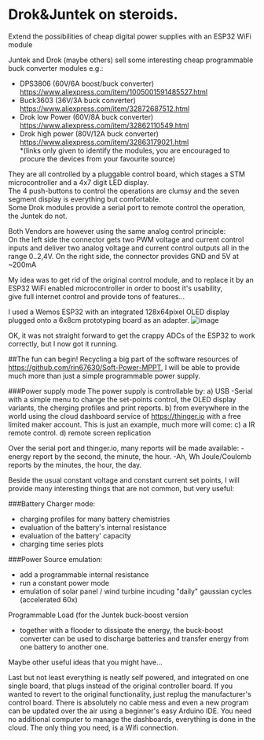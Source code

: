 # Drok&Juntek on steroids.
Extend the possibilities of cheap digital power supplies with an ESP32 WiFi module

Juntek and Drok (maybe others) sell some interesting cheap programmable buck converter modules e.g.:
- DPS3806         (60V/6A boost/buck converter) https://www.aliexpress.com/item/1005001591485527.html
- Buck3603        (36V/3A buck converter) https://www.aliexpress.com/item/32872687512.html
- Drok low Power  (60V/8A buck converter) https://www.aliexpress.com/item/32862110549.html
- Drok high power (80V/12A buck converter) https://www.aliexpress.com/item/32863179021.html  
*(links only given to identify the modules, you are encouraged to procure the devices from your favourite source)  

They are all controlled by a pluggable control board, which stages a STM microcontroller and a 4x7 digit LED display.  
The 4 push-buttons to control the operations are clumsy and the seven segment display is everything but comfortable.  
Some Drok modules provide a serial port to remote control the operation, the Juntek do not.  

Both Vendors are however using the same analog control principle:  
On the left side the connector gets two PWM voltage and current control inputs and deliver two analog voltage and current control outputs all in the range 0..2,4V.
On the right side, the connector provides GND and 5V at ~200mA

My idea was to get rid of the original control module, and to replace it by an ESP32 WiFi enabled microcontroller in order to boost it's usability,   
give full internet control and provide tons of features...

I used a Wemos ESP32 with an integrated 128x64pixel OLED display plugged onto a 6x8cm prototyping board as an adapter.
![image](https://cjoint.com/doc/21_03/KChtpxwcM50_ESP32-on-Juntek.jpg)

OK, it was not straight forward to get the crappy ADCs of the ESP32 to work correctly, but I now got it running.

##The fun can begin!
Recycling a big part of the software resources of https://github.com/rin67630/Soft-Power-MPPT, I will be able to provide much more than just a simple programmable power supply.

###Power supply mode
The power supply is controllable by:
a) USB -Serial with a simple menu to change the set-points control, the OLED display variants, the cherging profiles and print reports.
b) from everywhere in the world using the cloud dashboard service of https://thinger.io with a free limited maker account.
This is just an example, much more will come:
c) a IR remote control.
d) remote screen replication

Over the serial port and thinger.io, many reports will be made available:
-energy report by the second, the minute, the hour.
-Ah, Wh Joule/Coulomb reports by the minutes, the hour, the day.

Beside the usual constant voltage and constant current set points, I will provide many interesting things that are not common, but very useful:

###Battery Charger mode:
- charging profiles for many battery chemistries
- evaluation of the battery's internal resistance
- evaluation of the battery' capacity
- charging time series plots

###Power Source emulation:
- add a programmable internal resistance
- run a constant power mode
- emulation of solar panel / wind turbine incuding "daily" gaussian cycles (accelerated 60x)

Programmable Load (for the Juntek buck-boost version
- together with a flooder to dissipate the energy, the buck-boost converter can be used to discharge batteries and transfer energy from one battery to another one.

Maybe other useful ideas that you might have...

Last but not least everything is neatly self powered, and integrated on one single board, that plugs instead of the original controller board.
If you wanted to revert to the original functionality, just replug the manufacturer's control board.
There is absolutely no cable mess and even a new program can be updated over the air using a beginner's easy Arduino IDE.
You need no additional computer to manage the dashboards, everything is done in the cloud.
The only thing you need, is a Wifi connection.
